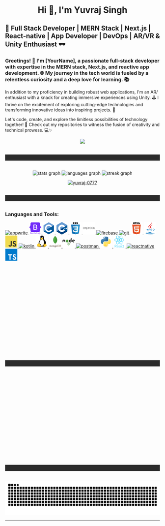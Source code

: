 <h1 align="center">Hi 👋, I'm Yuvraj Singh</h1>

<h2 align="left">🚀 Full Stack Developer | MERN Stack | Next.js | React-native | App Developer | DevOps | AR/VR & Unity Enthusiast 🕶️</h2>

<h3 align="left">Greetings! 👋 I'm [YourName], a passionate full-stack developer with expertise in the MERN stack, Next.js, and reactive app development. 🌐 My journey in the tech world is fueled by a relentless curiosity and a deep love for learning. 📚</h3>

<p align="left">In addition to my proficiency in building robust web applications, I'm an AR/ enthusiast with a knack for creating immersive experiences using Unity. 🕹️ I thrive on the excitement of exploring cutting-edge technologies and transforming innovative ideas into inspiring projects. 🚀</p>

<p align="left">Let's code, create, and explore the limitless possibilities of technology together! 🌟 Check out my repositories to witness the fusion of creativity and technical prowess. 💻✨</p>

<div align="center" margin-bottom=20px>
  <img src="https://profile-counter.glitch.me/yuvraj-0777/count.svg?"  />
</div>


<!-- Add a beautiful separator -->
<div style="background-color: #2b2b2b; height: 20px; margin: 2rem 0;"></div>


<div align="center">
  <img src="https://github-readme-stats.vercel.app/api?username=yuvraj-0777&show_icons=true&include_all_commits=true&count_private=true&theme=jolly&layout=compact" height="150" alt="stats graph"  />

  <img src="https://github-readme-stats.vercel.app/api/top-langs?username=yuvraj-0777&locale=en&hide_title=false&layout=compact&card_width=320&langs_count=5&theme=dracula&hide_border=false&order=2" height="150" alt="languages graph"  />
  <img src="https://streak-stats.demolab.com?user=yuvraj-0777&locale=en&mode=daily&theme=dracula&hide_border=false&border_radius=5&order=3" height="150" alt="streak graph"  />
 <p align="centre" justify="space-between" padding="5rem"> <a href="https://github.com/ryo-ma/github-profile-trophy"><img src="https://github-profile-trophy.vercel.app/?username=yuvraj-0777" alt="yuvraj-0777" /></a> </p>
</div>
<div style="background-color: #2b2b2b; height: 20px; margin: 2rem 0;"></div>



<h3 align="left">Languages and Tools:</h3>
<p align="left"> <a href="https://appwrite.io" target="_blank" rel="noreferrer"> <img src="https://www.vectorlogo.zone/logos/appwriteio/appwriteio-icon.svg" alt="appwrite" width="40" height="40"/> </a> <a href="https://getbootstrap.com" target="_blank" rel="noreferrer"> <img src="https://raw.githubusercontent.com/devicons/devicon/master/icons/bootstrap/bootstrap-plain-wordmark.svg" alt="bootstrap" width="40" height="40"/> </a> <a href="https://www.cprogramming.com/" target="_blank" rel="noreferrer"> <img src="https://raw.githubusercontent.com/devicons/devicon/master/icons/c/c-original.svg" alt="c" width="40" height="40"/> </a> <a href="https://www.w3schools.com/cpp/" target="_blank" rel="noreferrer"> <img src="https://raw.githubusercontent.com/devicons/devicon/master/icons/cplusplus/cplusplus-original.svg" alt="cplusplus" width="40" height="40"/> </a> <a href="https://www.w3schools.com/css/" target="_blank" rel="noreferrer"> <img src="https://raw.githubusercontent.com/devicons/devicon/master/icons/css3/css3-original-wordmark.svg" alt="css3" width="40" height="40"/> </a> <a href="https://expressjs.com" target="_blank" rel="noreferrer"> <img src="https://raw.githubusercontent.com/devicons/devicon/master/icons/express/express-original-wordmark.svg" alt="express" width="40" height="40"/> </a> <a href="https://firebase.google.com/" target="_blank" rel="noreferrer"> <img src="https://www.vectorlogo.zone/logos/firebase/firebase-icon.svg" alt="firebase" width="40" height="40"/> </a> <a href="https://git-scm.com/" target="_blank" rel="noreferrer"> <img src="https://www.vectorlogo.zone/logos/git-scm/git-scm-icon.svg" alt="git" width="40" height="40"/> </a> <a href="https://www.w3.org/html/" target="_blank" rel="noreferrer"> <img src="https://raw.githubusercontent.com/devicons/devicon/master/icons/html5/html5-original-wordmark.svg" alt="html5" width="40" height="40"/> </a> <a href="https://www.java.com" target="_blank" rel="noreferrer"> <img src="https://raw.githubusercontent.com/devicons/devicon/master/icons/java/java-original.svg" alt="java" width="40" height="40"/> </a> <a href="https://developer.mozilla.org/en-US/docs/Web/JavaScript" target="_blank" rel="noreferrer"> <img src="https://raw.githubusercontent.com/devicons/devicon/master/icons/javascript/javascript-original.svg" alt="javascript" width="40" height="40"/> </a> <a href="https://kotlinlang.org" target="_blank" rel="noreferrer"> <img src="https://www.vectorlogo.zone/logos/kotlinlang/kotlinlang-icon.svg" alt="kotlin" width="40" height="40"/> </a> <a href="https://www.linux.org/" target="_blank" rel="noreferrer"> <img src="https://raw.githubusercontent.com/devicons/devicon/master/icons/linux/linux-original.svg" alt="linux" width="40" height="40"/> </a> <a href="https://www.mongodb.com/" target="_blank" rel="noreferrer"> <img src="https://raw.githubusercontent.com/devicons/devicon/master/icons/mongodb/mongodb-original-wordmark.svg" alt="mongodb" width="40" height="40"/> </a> <a href="https://nodejs.org" target="_blank" rel="noreferrer"> <img src="https://raw.githubusercontent.com/devicons/devicon/master/icons/nodejs/nodejs-original-wordmark.svg" alt="nodejs" width="40" height="40"/> </a> <a href="https://postman.com" target="_blank" rel="noreferrer"> <img src="https://www.vectorlogo.zone/logos/getpostman/getpostman-icon.svg" alt="postman" width="40" height="40"/> </a> <a href="https://www.python.org" target="_blank" rel="noreferrer"> <img src="https://raw.githubusercontent.com/devicons/devicon/master/icons/python/python-original.svg" alt="python" width="40" height="40"/> </a> <a href="https://reactjs.org/" target="_blank" rel="noreferrer"> <img src="https://raw.githubusercontent.com/devicons/devicon/master/icons/react/react-original-wordmark.svg" alt="react" width="40" height="40"/> </a> <a href="https://reactnative.dev/" target="_blank" rel="noreferrer"> <img src="https://reactnative.dev/img/header_logo.svg" alt="reactnative" width="40" height="40"/> </a> <a href="https://www.typescriptlang.org/" target="_blank" rel="noreferrer"> <img src="https://raw.githubusercontent.com/devicons/devicon/master/icons/typescript/typescript-original.svg" alt="typescript" width="40" height="40"/> </a> </p>


<div style="background-color: #2b2b2b; height: 20px; margin: 20rem 0;"></div>



<!-- Add a beautiful separator -->
<div style="background-color: #2b2b2b; height: 20px; margin: 2rem 0;"></div>



<img src="https://raw.githubusercontent.com/yuvraj-0777/yuvraj-0777/output/snake.svg" alt="Snake animation" />

<!-- Add a beautiful separator -->
<div style="background-color: #2b2b2b; height: 1px; margin: 1rem 0;"></div>
